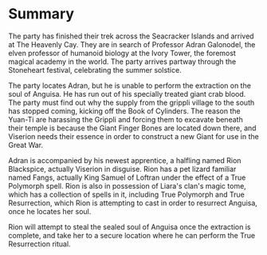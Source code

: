 # Summary
The party has finished their trek across the Seacracker Islands and arrived at The Heavenly Cay. They are in search of Professor Adran Galonodel, the elven professor of humanoid biology at the Ivory Tower, the foremost magical academy in the world. The party arrives partway through the Stoneheart festival, celebrating the summer solstice.

The party locates Adran, but he is unable to perform the extraction on the soul of Anguisa. He has run out of his specially treated giant crab blood. The party must find out why the supply from the grippli village to the south has stopped coming, kicking off the Book of Cylinders. The reason the Yuan-Ti are harassing the Grippli and forcing them to excavate beneath their temple is because the Giant Finger Bones are located down there, and Viserion needs their essence in order to construct a new Giant for use in the Great War.

Adran is accompanied by his newest apprentice, a halfling named Rion Blackspice, actually Viserion in disguise. Rion has a pet lizard familiar named Fangs, actually King Samuel of Loftran under the effect of a True Polymorph spell. Rion is also in possession of Liara's clan's magic tome, which has a collection of spells in it, including True Polymorph and True Resurrection, which Rion is attempting to cast in order to resurrect Anguisa, once he locates her soul.

Rion will attempt to steal the sealed soul of Anguisa once the extraction is complete, and take her to a secure location where he can perform the True Resurrection ritual.
